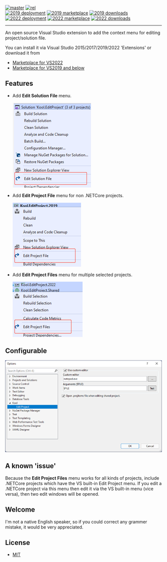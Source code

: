 [![master](https://img.shields.io/azure-devops/build/heku/18bbd6e7-59f0-4bc9-a26a-1c9049793678/12/master?label=master)](https://dev.azure.com/heku/Kool.EditProject/_build/latest?definitionId=12&branchName=master)
[![rel](https://img.shields.io/azure-devops/build/heku/18bbd6e7-59f0-4bc9-a26a-1c9049793678/12/rel?label=rel)](https://dev.azure.com/heku/Kool.EditProject/_build/latest?definitionId=12&branchName=rel)
<br>
[![2019 deployment](https://vsrm.dev.azure.com/heku/_apis/public/Release/badge/18bbd6e7-59f0-4bc9-a26a-1c9049793678/1/2)](https://dev.azure.com/heku/Kool.EditProject/_dashboards/dashboard/b9294e57-7c09-45ee-9318-c4498b99c1c7)
[![2019 marketplace](https://img.shields.io/visual-studio-marketplace/v/heku.editproject.svg?label=2019-Marketplace)](https://marketplace.visualstudio.com/items?itemName=heku.EditProject)
[![2019 downloads](https://img.shields.io/visual-studio-marketplace/d/heku.editproject.svg?label=2019-Downloads)](https://marketplace.visualstudio.com/items?itemName=heku.EditProject)
<br>
[![2022 deployment](https://vsrm.dev.azure.com/heku/_apis/public/Release/badge/18bbd6e7-59f0-4bc9-a26a-1c9049793678/1/4)](https://dev.azure.com/heku/Kool.EditProject/_dashboards/dashboard/b9294e57-7c09-45ee-9318-c4498b99c1c7)
[![2022 marketplace](https://img.shields.io/visual-studio-marketplace/v/heku.editproject2022.svg?label=2022-Marketplace)](https://marketplace.visualstudio.com/items?itemName=heku.EditProject2022)
[![2022 downloads](https://img.shields.io/visual-studio-marketplace/d/heku.editproject2022.svg?label=2022-Downloads)](https://marketplace.visualstudio.com/items?itemName=heku.EditProject2022)

--------

An open source Visual Studio extension to add the context menu for editing project/solution file.

You can install it via Visual Studio 2015/2017/2019/2022 'Extensions' or download it from
- [Marketplace for VS2022](https://marketplace.visualstudio.com/items?itemName=heku.EditProject2022)
- [Marketplace for VS2019 and below](https://marketplace.visualstudio.com/items?itemName=heku.EditProject)

## Features

- Add **Edit Solution File** menu.

    ![Edit Solution Screenshot](Screenshots/Solution.png)

- Add **Edit Project File** menu for non .NETCore projects.

    ![Edit Single Project Screenshot](Screenshots/SingleProject.png)

- Add **Edit Project Files** menu for multiple selected projects.
  
    ![Edit Multiple Projects Screenshot](Screenshots/MultipleProjects.png)

## Configurable

![Configurable](Screenshots/Options.png)

## A known 'issue'

Because the **Edit Project Files** menu works for all kinds of projects, include .NETCore projects which have the VS built-in Edit Project menu.
If you edit a .NETCore project via this menu then edit it via the VS built-in menu (vice versa), then two edit windows will be opened.

## Welcome

I'm not a native English speaker, so if you could correct any grammer mistake, it would be very appreciated.

## License

- [MIT](LICENSE)
